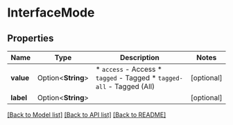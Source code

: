 # InterfaceMode

## Properties

Name | Type | Description | Notes
------------ | ------------- | ------------- | -------------
**value** | Option<**String**> | * `access` - Access * `tagged` - Tagged * `tagged-all` - Tagged (All) | [optional]
**label** | Option<**String**> |  | [optional]

[[Back to Model list]](../README.md#documentation-for-models) [[Back to API list]](../README.md#documentation-for-api-endpoints) [[Back to README]](../README.md)


